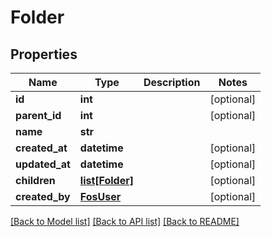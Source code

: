 # Folder

## Properties
Name | Type | Description | Notes
------------ | ------------- | ------------- | -------------
**id** | **int** |  | [optional] 
**parent_id** | **int** |  | [optional] 
**name** | **str** |  | 
**created_at** | **datetime** |  | [optional] 
**updated_at** | **datetime** |  | [optional] 
**children** | [**list[Folder]**](Folder.md) |  | [optional] 
**created_by** | [**FosUser**](FosUser.md) |  | [optional] 

[[Back to Model list]](../README.md#documentation-for-models) [[Back to API list]](../README.md#documentation-for-api-endpoints) [[Back to README]](../README.md)


